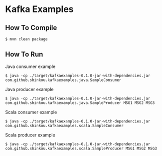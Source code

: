 Kafka Examples
==============

How To Compile
--------------

```
$ mvn clean package
```

How To Run
----------

Java consumer example
```
$ java -cp ./target/kafkaexamples-0.1.0-jar-with-dependencies.jar com.github.shinkou.kafkaexamples.java.SampleConsumer
```

Java producer example
```
$ java -cp ./target/kafkaexamples-0.1.0-jar-with-dependencies.jar com.github.shinkou.kafkaexamples.java.SampleProducer MSG1 MSG2 MSG3
```

Scala consumer example
```
$ java -cp ./target/kafkaexamples-0.1.0-jar-with-dependencies.jar com.github.shinkou.kafkaexamples.scala.SampleConsumer
```

Scala producer example
```
$ java -cp ./target/kafkaexamples-0.1.0-jar-with-dependencies.jar com.github.shinkou.kafkaexamples.scala.SampleProducer MSG1 MSG2 MSG3
```
